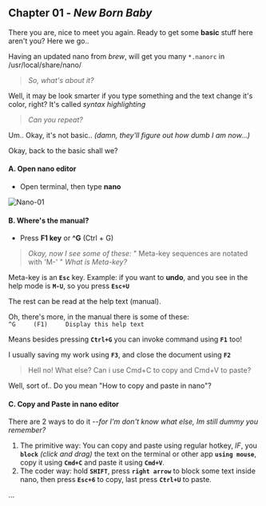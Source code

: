 ## Chapter 01 - _New Born Baby_

There you are, nice to meet you again. Ready to get some **basic** stuff here aren't you?
Here we go..

Having an updated nano from _brew_, will get you many `*.nanorc` in /usr/local/share/nano/
>_So, what's about it?_

Well, it may be look smarter if you type something and the text change it's color, right?
It's called _syntax highlighting_

>_Can you repeat?_

Um.. Okay, it's not basic.. _(damn, they'll figure out how dumb I am now...)_

Okay, back to the basic shall we?


#### A. Open nano editor
   - Open terminal, then type **nano**

![Nano-01](https://user-images.githubusercontent.com/85201626/180642708-44b96556-627e-4695-ad21-eafe1ec18820.jpeg)

#### B. Where's the manual?
  - Press **F1 key** or **^G** (Ctrl + G)
>_Okay, now I see some of these:_ " Meta-key sequences are notated with 'M-' " _What is Meta-key?_

Meta-key is an **`Esc`** key. Example: if you want to **undo**, and you see in the help mode is **`M-U`**, so you press **`Esc+U`**

The rest can be read at the help text (manual).

Oh, there's more, in the manual there is some of these: `^G     (F1)     Display this help text`

Means besides pressing **`Ctrl+G`** you can invoke command using **`F1`** too!

I usually saving my work using **`F3`**, and close the document using **`F2`**

>Hell no! What else? Can i use Cmd+C to copy and Cmd+V to paste?

Well, sort of.. Do you mean "How to copy and paste in nano"?

#### C. Copy and Paste in nano editor
There are 2 ways to do it --_for I'm don't know what else, Im still dummy you remember?_
  1. The primitive way: You can copy and paste using regular hotkey, _IF_, you **`block`** _(click and drag)_ the text on the terminal or other app **`using mouse`**, copy it using **`Cmd+C`** and paste it using **`Cmd+V`**.
  2. The coder way: hold **`SHIFT`**, press **`right arrow`** to block some text inside nano, then press **`Esc+6`** to copy, last press **`Ctrl+U`** to paste.

...
